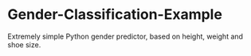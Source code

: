 # Gender-Classification-Example
Extremely simple Python gender predictor, based on height, weight and shoe size.
